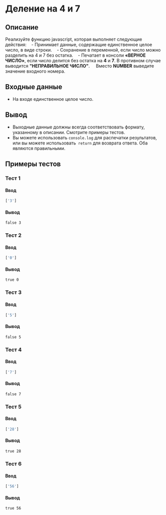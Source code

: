 # Деление на 4 и 7

## Описание
Реализуйте функцию javascript, которая выполняет следующие действия:
   - Принимает данные, содержащие единственное целое число, в виде строки.
   - Сохранение в переменной, если число можно разделить на 4 и 7 без остатка.
   - Печатает в консоли **«ВЕРНОЕ ЧИСЛО»**, если число делится без остатка на **4** и **7**. В противном случае выводится **"НЕПРАВИЛЬНОЕ ЧИСЛО"**.
    Вместо **NUMBER** выведите значение входного номера.

## Входные данные
- На входе единственное целое число.

## Вывод
- Выходные данные должны всегда соответствовать формату, указанному в описании. Смотрите примеры тестов.
- Вы можете использовать `console.log` для распечатки результатов, или вы можете использовать` return` для возврата ответа. Оба являются правильными.


## Примеры тестов

### Тест 1

#### Ввод
```js
['3']
```

#### Вывод
```
false 3
```

### Тест 2

#### Ввод
```js
['0']
```

#### Вывод
```
true 0
```

### Тест 3

#### Ввод
```js
['5']
```

#### Вывод
```
false 5
```

### Тест 4

#### Ввод
```js
['7']
```

#### Вывод
```
false 7
```

### Тест 5

#### Ввод
```js
['28']
```

#### Вывод
```
true 28
```

### Тест 6

#### Ввод
```js
['56']
```

#### Вывод
```
true 56
```
